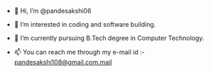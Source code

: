 - 👋 Hi, I’m @pandesakshi06
- 👀 I’m interested in coding and software building.
- 🌱 I’m currently pursuing B.Tech degree in Computer Technology.

- 📫 You can reach me through my e-mail id :- pandesakshi108@gmail.com.mail 

<!---
pandesakshi06/pandesakshi06 is a ✨ special ✨ repository because its `README.md` (this file) appears on your GitHub profile.
You can click the Preview link to take a look at your changes.
--->

